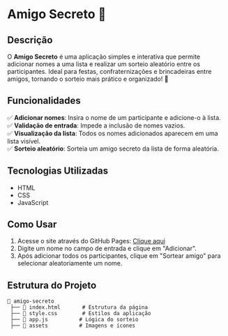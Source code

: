 # Amigo Secreto 🎁

## Descrição
O **Amigo Secreto** é uma aplicação simples e interativa que permite adicionar nomes a uma lista e realizar um sorteio aleatório entre os participantes. Ideal para festas, confraternizações e brincadeiras entre amigos, tornando o sorteio mais prático e organizado! 🎉

## Funcionalidades
✅ **Adicionar nomes**: Insira o nome de um participante e adicione-o à lista.  
✅ **Validação de entrada**: Impede a inclusão de nomes vazios.  
✅ **Visualização da lista**: Todos os nomes adicionados aparecem em uma lista visível.  
✅ **Sorteio aleatório**: Sorteia um amigo secreto da lista de forma aleatória.  

## Tecnologias Utilizadas
- HTML
- CSS
- JavaScript

## Como Usar
1. Acesse o site através do GitHub Pages: [Clique aqui](https://annabeatrizds.github.io/AmigoSecreto/)
2. Digite um nome no campo de entrada e clique em "Adicionar".
3. Após adicionar todos os participantes, clique em "Sortear amigo" para selecionar aleatoriamente um nome.

## Estrutura do Projeto
```
📂 amigo-secreto
 ├── 📄 index.html       # Estrutura da página
 ├── 📄 style.css        # Estilos da aplicação
 ├── 📄 app.js          # Lógica do sorteio
 ├── 📂 assets          # Imagens e ícones
```

